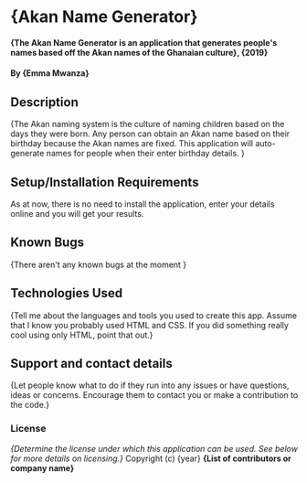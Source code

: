 # {Akan Name Generator}
#### {The Akan Name Generator is an application that generates people's names based off the Akan names of the Ghanaian culture}, {2019}
#### By **{Emma Mwanza}**
## Description
{The Akan naming system is the culture of naming children based on the days they were born. Any person can obtain an Akan name based on their birthday because the Akan names are fixed. This application will auto-generate names for people when their enter birthday details. }
## Setup/Installation Requirements
As at now, there is no need to install the application, enter your details online and you will get your results.
## Known Bugs
{There aren't any known bugs at the moment }
## Technologies Used
{Tell me about the languages and tools you used to create this app. Assume that I know you probably used HTML and CSS. If you did something really cool using only HTML, point that out.}
## Support and contact details
{Let people know what to do if they run into any issues or have questions, ideas or concerns.  Encourage them to contact you or make a contribution to the code.}
### License
*{Determine the license under which this application can be used.  See below for more details on licensing.}*
Copyright (c) {year} **{List of contributors or company name}**
  